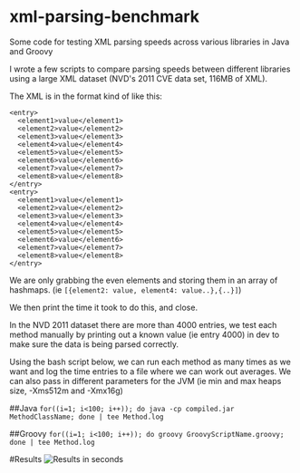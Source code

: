 # xml-parsing-benchmark
Some code for testing XML parsing speeds across various libraries in Java and Groovy

I wrote a few scripts to compare parsing speeds between different libraries using a large XML dataset (NVD's 2011 CVE data set, 116MB of XML).

The XML is in the format kind of like this:

```
<entry>
  <element1>value</element1>
  <element2>value</element2>
  <element3>value</element3>
  <element4>value</element4>
  <element5>value</element5>
  <element6>value</element6>
  <element7>value</element7>
  <element8>value</element8>
</entry>
<entry>
  <element1>value</element1>
  <element2>value</element2>
  <element3>value</element3>
  <element4>value</element4>
  <element5>value</element5>
  <element6>value</element6>
  <element7>value</element7>
  <element8>value</element8>
</entry>
```

We are only grabbing the even elements and storing them in an array of hashmaps. (ie ```[{element2: value, element4: value..},{..}]```)

We then print the time it took to do this, and close.

In the NVD 2011 dataset there are more than 4000 entries, we test each method manually by printing out a known value (ie entry 4000) in dev to make sure the data is being parsed correctly.

Using the bash script below, we can run each method as many times as we want and log the time entries to a file where we can work out averages. We can also pass in different parameters for the JVM (ie min and max heaps size, -Xms512m and -Xmx16g)

##Java
```for((i=1; i<100; i++)); do java -cp compiled.jar MethodClassName; done | tee Method.log```

##Groovy
```for((i=1; i<100; i++)); do groovy GroovyScriptName.groovy; done | tee Method.log```

#Results
![Results in seconds](https://github.com/StoicNZ/xml-parsing-benchmark/blob/master/seconds)

